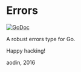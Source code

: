 Errors
======

[![GoDoc](http://img.shields.io/badge/godoc-reference-blue.svg)](https://godoc.org/github.com/aodin/errors)

A robust errors type for Go.

Happy hacking!

aodin, 2016
